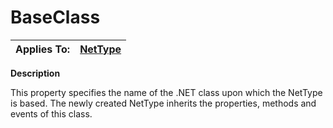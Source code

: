 




<h1 class="heading"><span class="name">BaseClass</span></h1>

| Applies To: | [NetType](./nettype.md) |
| --- | ---  |


**Description**


This property specifies the name of the .NET class upon which the NetType is based. The newly created NetType inherits the properties, methods and events of this class.



